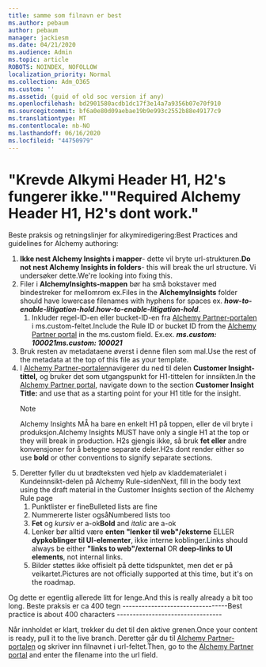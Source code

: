```yaml
---
title: samme som filnavn er best
ms.author: pebaum
author: pebaum
manager: jackiesm
ms.date: 04/21/2020
ms.audience: Admin
ms.topic: article
ROBOTS: NOINDEX, NOFOLLOW
localization_priority: Normal
ms.collection: Adm_O365
ms.custom: ''
ms.assetid: (guid of old soc version if any)
ms.openlocfilehash: bd2901580acdb1dc17f3e14a7a9356b07e70f910
ms.sourcegitcommit: bf6a0e80d09aebae19b9e993c2552b88e49177c9
ms.translationtype: MT
ms.contentlocale: nb-NO
ms.lasthandoff: 06/16/2020
ms.locfileid: "44750979"
---
```

# <a name="required-alchemy-header-h1-h2s-dont-work"></a><span data-ttu-id="847e1-102">"Krevde Alkymi Header H1, H2's fungerer ikke."</span><span class="sxs-lookup"><span data-stu-id="847e1-102">"Required Alchemy Header H1, H2's dont work."</span></span>
<span data-ttu-id="847e1-103">Beste praksis og retningslinjer for alkymiredigering:</span><span class="sxs-lookup"><span data-stu-id="847e1-103">Best Practices and guidelines for Alchemy authoring:</span></span>

1. <span data-ttu-id="847e1-104">**Ikke nest Alchemy Insights i mapper**- dette vil bryte url-strukturen.</span><span class="sxs-lookup"><span data-stu-id="847e1-104">**Do not nest Alchemy Insights in folders**- this will break the url structure.</span></span> <span data-ttu-id="847e1-105">Vi undersøker dette.</span><span class="sxs-lookup"><span data-stu-id="847e1-105">We're looking into fixing this.</span></span>
1. <span data-ttu-id="847e1-106">Filer i **AlchemyInsights-mappen** bør ha små bokstaver med bindestreker for mellomrom ex.</span><span class="sxs-lookup"><span data-stu-id="847e1-106">Files in the **AlchemyInsights** folder should have lowercase filenames with hyphens for spaces ex.</span></span> <span data-ttu-id="847e1-107">***how-to-enable-litigation-hold***.</span><span class="sxs-lookup"><span data-stu-id="847e1-107">***how-to-enable-litigation-hold***.</span></span>
    1. <span data-ttu-id="847e1-108">Inkluder regel-ID-en eller bucket-ID-en fra [Alchemy Partner-portalen](https://alchemyportal.azurewebsites.net) i ms.custom-feltet.</span><span class="sxs-lookup"><span data-stu-id="847e1-108">Include the Rule ID or bucket ID from the [Alchemy Partner portal](https://alchemyportal.azurewebsites.net) in the ms.custom field.</span></span> <span data-ttu-id="847e1-109">Ex.</span><span class="sxs-lookup"><span data-stu-id="847e1-109">ex.</span></span> <span data-ttu-id="847e1-110">***ms.custom: 100021***</span><span class="sxs-lookup"><span data-stu-id="847e1-110">***ms.custom: 100021***</span></span>
1. <span data-ttu-id="847e1-111">Bruk resten av metadataene øverst i denne filen som mal.</span><span class="sxs-lookup"><span data-stu-id="847e1-111">Use the rest of the metadata at the top of this file as your template.</span></span>
1. <span data-ttu-id="847e1-112">I [Alchemy Partner-portalen](https://alchemyportal.azurewebsites.net)navigerer du ned til delen **Customer Insight-tittel,** og bruker det som utgangspunkt for H1-tittelen for innsikten.</span><span class="sxs-lookup"><span data-stu-id="847e1-112">In the [Alchemy Partner portal](https://alchemyportal.azurewebsites.net), navigate down to the section **Customer Insight Title:** and use that as a starting point for your H1 title for the insight.</span></span> 
    > [!NOTE]
    > <span data-ttu-id="847e1-113">Alchemy Insights MÅ ha bare en enkelt H1 på toppen, eller de vil bryte i produksjon.</span><span class="sxs-lookup"><span data-stu-id="847e1-113">Alchemy Insights MUST have only a single H1 at the top or they will break in production.</span></span> <span data-ttu-id="847e1-114">H2s gjengis ikke, så bruk **fet eller** andre konvensjoner for å betegne separate deler.</span><span class="sxs-lookup"><span data-stu-id="847e1-114">H2s dont render either so use **bold** or other conventions to signify separate sections.</span></span>
1. <span data-ttu-id="847e1-115">Deretter fyller du ut brødteksten ved hjelp av kladdematerialet i Kundeinnsikt-delen på Alchemy Rule-siden</span><span class="sxs-lookup"><span data-stu-id="847e1-115">Next, fill in the body text using the draft material in the Customer Insights section of the Alchemy Rule page</span></span>
    1. <span data-ttu-id="847e1-116">Punktlister er fine</span><span class="sxs-lookup"><span data-stu-id="847e1-116">Bulleted lists are fine</span></span>
    1. <span data-ttu-id="847e1-117">Nummererte lister også</span><span class="sxs-lookup"><span data-stu-id="847e1-117">Numbered lists too</span></span>
    1. <span data-ttu-id="847e1-118">**Fet** og *kursiv* er a-ok</span><span class="sxs-lookup"><span data-stu-id="847e1-118">**Bold** and *italic* are a-ok</span></span>
    1. <span data-ttu-id="847e1-119">Lenker bør alltid være **enten "lenker til web"/eksterne** ELLER **dypkoblinger til UI-elementer**, ikke interne koblinger.</span><span class="sxs-lookup"><span data-stu-id="847e1-119">Links should always be either **"links to web"/external** OR **deep-links to UI elements**, not internal links.</span></span>
    1. <span data-ttu-id="847e1-120">Bilder støttes ikke offisielt på dette tidspunktet, men det er på veikartet.</span><span class="sxs-lookup"><span data-stu-id="847e1-120">Pictures are not officially supported at this time, but it's on the roadmap.</span></span>

<span data-ttu-id="847e1-121">Og dette er egentlig allerede litt for lenge.</span><span class="sxs-lookup"><span data-stu-id="847e1-121">And this is really already a bit too long.</span></span> <span data-ttu-id="847e1-122">Beste praksis er ca 400 tegn ---------------------------------</span><span class="sxs-lookup"><span data-stu-id="847e1-122">Best practice is about 400 characters ---------------------------------</span></span>

<span data-ttu-id="847e1-123">Når innholdet er klart, trekker du det til den aktive grenen.</span><span class="sxs-lookup"><span data-stu-id="847e1-123">Once your content is ready, pull it to the live branch.</span></span> <span data-ttu-id="847e1-124">Deretter går du til [Alchemy Partner-portalen](https://alchemyportal.azurewebsites.net) og skriver inn filnavnet i url-feltet.</span><span class="sxs-lookup"><span data-stu-id="847e1-124">Then, go to the [Alchemy Partner portal](https://alchemyportal.azurewebsites.net) and enter the filename into the url field.</span></span> 